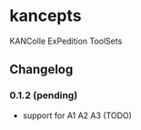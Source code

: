 # kancepts

KANColle ExPedition ToolSets

## Changelog

### 0.1.2 (pending)

- support for A1 A2 A3 (TODO)
